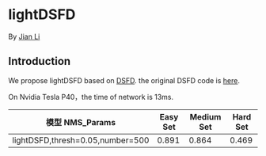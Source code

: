 # lightDSFD

By [Jian Li](https://lijiannuist.github.io/)

## Introduction
We propose lightDSFD based on [DSFD](https://arxiv.org/abs/1810.10220).
the original DSFD code is [here](https://github.com/TencentYoutuResearch/FaceDetection-DSFD).

On Nvidia Tesla P40，the time of network is 13ms. 


模型 NMS_Params|Easy Set|Medium Set|Hard Set
------|--------|----------|--------
lightDSFD,thresh=0.05,number=500|0.891 |0.864       |0.469
